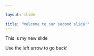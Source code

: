 ```yaml
---
	
layout: slide
	
title: "Welcome to our second slide!"
---
```

	
This is my new slide
	
Use the left arrow to go back!
